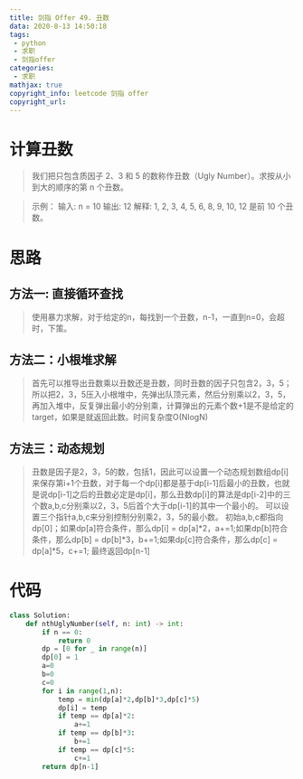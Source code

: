 ```yaml
---
title: 剑指 Offer 49. 丑数
data: 2020-8-13 14:50:18
tags:
 - python
 - 求职
 - 剑指offer
categories:
 - 求职
mathjax: true
copyright_info: leetcode 剑指 offer
copyright_url: 
---
```

# 计算丑数
>我们把只包含质因子 2、3 和 5 的数称作丑数（Ugly Number）。求按从小到大的顺序的第 n 个丑数。

>示例：
>输入: n = 10
输出: 12
解释: 1, 2, 3, 4, 5, 6, 8, 9, 10, 12 是前 10 个丑数。

# 思路
## 方法一: 直接循环查找
>使用暴力求解，对于给定的n，每找到一个丑数，n-1，一直到n=0，会超时，下策。

## 方法二：小根堆求解
>首先可以推导出丑数乘以丑数还是丑数，同时丑数的因子只包含2，3，5；所以把2，3，5压入小根堆中，先弹出队顶元素，然后分别乘以2，3，5，再加入堆中，反复弹出最小的分别乘，计算弹出的元素个数+1是不是给定的target，如果是就返回此数。时间复杂度O(NlogN)

## 方法三：动态规划
>丑数是因子是2，3，5的数，包括1，因此可以设置一个动态规划数组dp[i]来保存第i+1个丑数，对于每一个dp[i]都是基于dp[i-1]后最小的丑数，也就是说dp[i-1]之后的丑数必定是dp[i]，那么丑数dp[i]的算法是dp[i-2]中的三个数a,b,c分别乘以2，3，5后首个大于dp[i-1]的其中一个最小的。
>可以设置三个指针a,b,c来分别控制分别乘2，3，5的最小数。
>初始a,b,c都指向dp[0]；如果dp[a]符合条件，那么dp[i] = dp[a]*2，a+=1;如果dp[b]符合条件，那么dp[b] = dp[b]*3，b+=1;如果dp[c]符合条件，那么dp[c] = dp[a]*5，c+=1;
>最终返回dp[n-1]

# 代码

``` python
class Solution:
    def nthUglyNumber(self, n: int) -> int:
        if n == 0:
            return 0
        dp = [0 for _ in range(n)]
        dp[0] = 1
        a=0
        b=0
        c=0
        for i in range(1,n):
            temp = min(dp[a]*2,dp[b]*3,dp[c]*5)
            dp[i] = temp
            if temp == dp[a]*2:
                a+=1
            if temp == dp[b]*3:
                b+=1
            if temp == dp[c]*5:
                c+=1
        return dp[n-1]
```